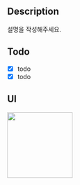 ## Description
설명을 작성해주세요.

## Todo
- [x] todo
- [x] todo

## UI
<img src="<!-- 이미지 링크 작성 -->" width="150px"></img>
